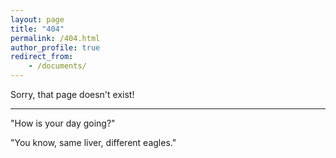 ```yaml
---
layout: page
title: "404"
permalink: /404.html
author_profile: true
redirect_from:
	- /documents/
---
```


Sorry, that page doesn't exist!

---

"How is your day going?"

"You know, same liver, different eagles."